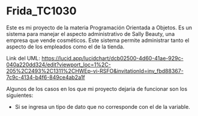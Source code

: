 # Frida_TC1030
Este es mi proyecto de la materia Programación Orientada a Objetos. Es un sistema para manejar el aspecto administrativo de Sally Beauty, una empresa que vende cosméticos. Este sistema permite administrar tanto el aspecto de los empleados como el de la tienda. 

Link del UML: https://lucid.app/lucidchart/dcb02500-4d60-41ae-929c-040a220dd324/edit?viewport_loc=1%2C-205%2C2493%2C1311%2CHWEp-vi-RSFO&invitationId=inv_fbd88367-7c9c-4134-b4f6-849ce4ab2a1f 

Algunos de los casos en los que mi proyecto dejaria de funcionar son los siguientes: 
- Si se ingresa un tipo de dato que no corresponde con el de la variable.
  
